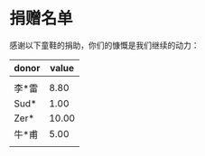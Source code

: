# 捐赠名单

感谢以下童鞋的捐助，你们的慷慨是我们继续的动力：

| donor | value |
| -- | -- |
|  |  |
| 李*雷 | 8.80 |
| Sud* | 1.00 |
| Zer* | 10.00 |
| 牛*甫 | 5.00 |
|  |  |